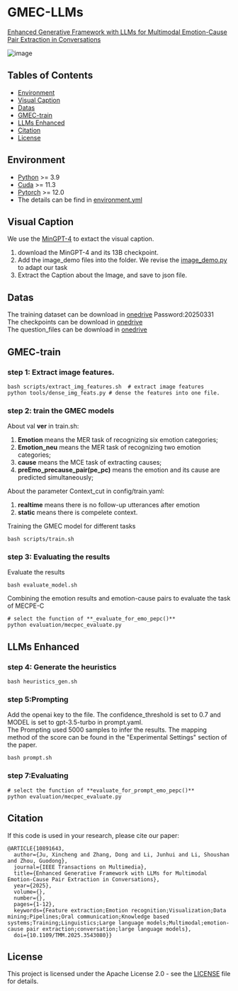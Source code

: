 # GMEC-LLMs
[Enhanced Generative Framework with LLMs for Multimodal Emotion-Cause Pair Extraction in Conversations](https://ieeexplore.ieee.org/abstract/document/10891643)

![image](https://github.com/user-attachments/assets/87df521d-2438-45df-8ff7-9d2425a7ecc0)

## Tables of Contents
- [Environment](#Environment)
- [Visual Caption](#VisualCaption)
- [Datas](#Datas)
- [GMEC-train](#GMEC)
- [LLMs Enhanced](#enhance)
- [Citation](#citation)
- [License](#license)

## Environment  <a name="Environment"></a>

* [Python](https://www.python.org/downloads/) >= 3.9
* [Cuda](https://developer.nvidia.com/cuda-toolkit) >= 11.3
* [Pytorch](https://pytorch.org/get-started/locally/) >= 12.0
* The details can be find in [environment.yml](environment.yml)


## Visual Caption <a name="VisualCaption"></a>
We use the [MinGPT-4](https://github.com/ai-liam/NLP-MiniGPT-4) to extact the visual caption.
1. download the MinGPT-4 and its 13B checkpoint.
2. Add the image_demo files into the folder. We revise the [image_demo.py](MinGPT-4/image_demo.py) to adapt our task
3. Extract the Caption about the Image, and save to json file.

## Datas <a name="Datas"></a>
The training dataset can be download in [onedrive](https://stusudaeducn-my.sharepoint.com/:f:/g/personal/xcju_stu_suda_edu_cn/Em4vHgaxAZJNjXfgjb_NUIABNVAfAxkyln5-QywysnxIXw?e=8wlPAn)  Password:20250331  
The checkpoints can be download in [onedrive](https://stusudaeducn-my.sharepoint.com/:f:/g/personal/xcju_stu_suda_edu_cn/EiWqwxFSGRhKnbL6btk2vagB7TbprWQh7jNB78JKmidyCw?e=DqbVKw)  
The question_files can be download in [onedrive](https://stusudaeducn-my.sharepoint.com/:f:/g/personal/xcju_stu_suda_edu_cn/EpzMxFSq5fRMs99VU3KHyl8Brnsfe7Xlw-lGvMWlG9N9cg?e=Axt4Y9)  

## GMEC-train <a name="GMEC"></a>
### step 1: Extract image features.
```
bash scripts/extract_img_features.sh  # extract image features
python tools/dense_img_feats.py # dense the features into one file.
```
### step 2: train the GMEC models
About val **ver** in train.sh:  
1. **Emotion** means the MER task of recognizing six emotion categories;  
2. **Emotion_neu** means the MER task of recognizing two emotion categories;  
3. **cause** means the MCE task of extracting causes;  
4. **preEmo_precause_pair(pe_pc)** means the emotion and its cause are predicted simultaneously;  

About the parameter Context_cut in config/train.yaml:
1. **realtime** means there is no follow-up utterances after emotion
2. **static** means there is compelete context.

Training the GMEC model for different tasks  
```
bash scripts/train.sh
```
### step 3: Evaluating the results
Evaluate the results
```
bash evaluate_model.sh
```

Combining the emotion results and emotion-cause pairs to evaluate the task of MECPE-C
```
# select the function of **_evaluate_for_emo_pepc()** 
python evaluation/mecpec_evaluate.py 
```

## LLMs Enhanced <a name="enhance"></a>
### step 4: Generate the  heuristics 
 ```
bash heuristics_gen.sh
```

### step 5:Prompting 
Add the openai key to the file. The confidence_threshold is set to 0.7 and MODEL is set to gpt-3.5-turbo in prompt.yaml.  
The Prompting used 5000 samples to infer the results. The mapping method of the score can be found in the "Experimental Settings" section of the paper.
```
bash prompt.sh
```


### step 7:Evaluating
```
# select the function of **evaluate_for_prompt_emo_pepc()** 
python evaluation/mecpec_evaluate.py 
```


## Citation <a name="citation"></a>
If this code is used in your research, please cite our paper:
```
@ARTICLE{10891643,
  author={Ju, Xincheng and Zhang, Dong and Li, Junhui and Li, Shoushan and Zhou, Guodong},
  journal={IEEE Transactions on Multimedia}, 
  title={Enhanced Generative Framework with LLMs for Multimodal Emotion-Cause Pair Extraction in Conversations}, 
  year={2025},
  volume={},
  number={},
  pages={1-12},
  keywords={Feature extraction;Emotion recognition;Visualization;Data mining;Pipelines;Oral communication;Knowledge based systems;Training;Linguistics;Large language models;Multimodal;emotion-cause pair extraction;conversation;large language models},
  doi={10.1109/TMM.2025.3543080}}
```
## License <a name="license"></a>
This project is licensed under the Apache License 2.0 - see the [LICENSE](LICENSE) file for details.




<!-- The code will be open later. If you have any question, you can email xcju@stu.suda.edu.cn -->
